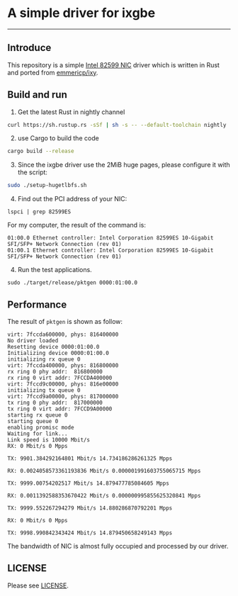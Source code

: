 # A simple driver for ixgbe
--------

## Introduce

This repository is a simple [Intel 82599 NIC](https://www.intel.cn/content/www/cn/zh/embedded/products/networking/82599-10-gbe-controller-datasheet.html) driver which is written in Rust and ported from [emmericp/ixy](https://github.com/emmericp/ixy).


## Build and run

1. Get the latest Rust in nightly channel

```bash
curl https://sh.rustup.rs -sSf | sh -s -- --default-toolchain nightly
```

2. use Cargo to build the code

```bash
cargo build --release
```

3. Since the ixgbe driver use the 2MiB huge pages, please configure it with the script:

```bash
sudo ./setup-hugetlbfs.sh
```

4. Find out the PCI address of your NIC:

```
lspci | grep 82599ES
```

For my computer, the result of the command is:

```
01:00.0 Ethernet controller: Intel Corporation 82599ES 10-Gigabit SFI/SFP+ Network Connection (rev 01)
01:00.1 Ethernet controller: Intel Corporation 82599ES 10-Gigabit SFI/SFP+ Network Connection (rev 01)
```

4. Run the test applications.
```
sudo ./target/release/pktgen 0000:01:00.0
```

## Performance

The result of `pktgen` is shown as follow:
```
virt: 7fccda600000, phys: 816400000
No driver loaded
Resetting device 0000:01:00.0
Initializing device 0000:01:00.0
initializing rx queue 0
virt: 7fccda400000, phys: 816800000
rx ring 0 phy addr:  816800000
rx ring 0 virt addr: 7FCCDA400000
virt: 7fccd9c00000, phys: 816e00000
initializing tx queue 0
virt: 7fccd9a00000, phys: 817000000
tx ring 0 phy addr:  817000000
tx ring 0 virt addr: 7FCCD9A00000
starting rx queue 0
starting queue 0
enabling promisc mode
Waiting for link...
Link speed is 10000 Mbit/s
RX: 0 Mbit/s 0 Mpps

TX: 9901.384292164801 Mbit/s 14.734186286261325 Mpps

RX: 0.0024058573361193836 Mbit/s 0.000001991603755065715 Mpps

TX: 9999.00754202517 Mbit/s 14.879477785084605 Mpps

RX: 0.0011392588353670422 Mbit/s 0.000000995855625320841 Mpps

TX: 9999.552267294279 Mbit/s 14.880286870792201 Mpps

RX: 0 Mbit/s 0 Mpps

TX: 9998.990842343424 Mbit/s 14.879450658249143 Mpps
```

The bandwidth of NIC is almost fully occupied and processed by our driver. 

## LICENSE

Please see [LICENSE](LICENSE).